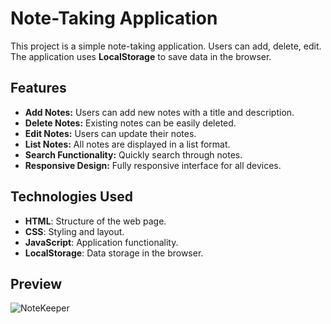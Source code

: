 # Note-Taking Application

This project is a simple note-taking application. Users can add, delete, edit. The application uses **LocalStorage** to save data in the browser.

## Features

- **Add Notes:** Users can add new notes with a title and description.  
- **Delete Notes:** Existing notes can be easily deleted.  
- **Edit Notes:** Users can update their notes.  
- **List Notes:** All notes are displayed in a list format.  
- **Search Functionality:** Quickly search through notes.  
- **Responsive Design:** Fully responsive interface for all devices.  

## Technologies Used

- **HTML**: Structure of the web page.  
- **CSS**: Styling and layout.  
- **JavaScript**: Application functionality.  
- **LocalStorage**: Data storage in the browser.

## Preview
![NoteKeeper](https://github.com/user-attachments/assets/c22abb54-dfab-49c2-a3fe-68f4407dd8b2)
